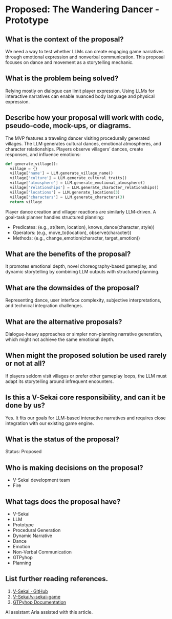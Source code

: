 # Proposed: The Wandering Dancer - Prototype

## What is the context of the proposal?

We need a way to test whether LLMs can create engaging game narratives through emotional expression and nonverbal communication. This proposal focuses on dance and movement as a storytelling mechanic.

## What is the problem being solved?

Relying mostly on dialogue can limit player expression. Using LLMs for interactive narratives can enable nuanced body language and physical expression.

## Describe how your proposal will work with code, pseudo-code, mock-ups, or diagrams.

The MVP features a traveling dancer visiting procedurally generated villages. The LLM generates cultural dances, emotional atmospheres, and character relationships. Players observe villagers’ dances, create responses, and influence emotions:

```python
def generate_village():
  village = {}
  village['name'] = LLM.generate_village_name()
  village['culture'] = LLM.generate_cultural_traits()
  village['atmosphere'] = LLM.generate_emotional_atmosphere()
  village['relationships'] = LLM.generate_character_relationships()
  village['locations'] = LLM.generate_locations(3)
  village['characters'] = LLM.generate_characters(3)
  return village
```

Player dance creation and villager reactions are similarly LLM-driven. A goal-task planner handles structured planning:

- Predicates: (e.g., at(item, location), knows_dance(character, style))
- Operators: (e.g., move_to(location), observe(character))
- Methods: (e.g., change_emotion(character, target_emotion))

## What are the benefits of the proposal?

It promotes emotional depth, novel choreography-based gameplay, and dynamic storytelling by combining LLM outputs with structured planning.

## What are the downsides of the proposal?

Representing dance, user interface complexity, subjective interpretations, and technical integration challenges.

## What are the alternative proposals?

Dialogue-heavy approaches or simpler non-planning narrative generation, which might not achieve the same emotional depth.

## When might the proposed solution be used rarely or not at all?

If players seldom visit villages or prefer other gameplay loops, the LLM must adapt its storytelling around infrequent encounters.

## Is this a V-Sekai core responsibility, and can it be done by us?

Yes. It fits our goals for LLM-based interactive narratives and requires close integration with our existing game engine.

## What is the status of the proposal?

Status: Proposed

## Who is making decisions on the proposal?

- V-Sekai development team
- Fire

## What tags does the proposal have?

- V-Sekai
- LLM
- Prototype
- Procedural Generation
- Dynamic Narrative
- Dance
- Emotion
- Non-Verbal Communication
- GTPyhop
- Planning

## List further reading references.

1. [V-Sekai · GitHub](https://github.com/v-sekai)
2. [V-Sekai/v-sekai-game](https://github.com/v-sekai/v-sekai-game)
3. [GTPyhop Documentation](https://github.com/dananau/GTPyhop)

AI assistant Aria assisted with this article.
